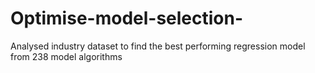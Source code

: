 # Optimise-model-selection-
Analysed industry dataset to find the best performing regression model from 238 model algorithms
